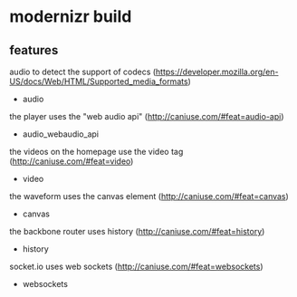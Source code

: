 # modernizr build

## features

audio to detect the support of codecs (https://developer.mozilla.org/en-US/docs/Web/HTML/Supported_media_formats)
* audio

the player uses the "web audio api" (http://caniuse.com/#feat=audio-api)
* audio_webaudio_api

the videos on the homepage use the video tag (http://caniuse.com/#feat=video)
* video

the waveform uses the canvas element (http://caniuse.com/#feat=canvas)
* canvas

the backbone router uses history (http://caniuse.com/#feat=history)
* history

socket.io uses web sockets (http://caniuse.com/#feat=websockets)
* websockets